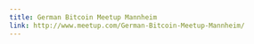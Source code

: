 ```yaml
---
title: German Bitcoin Meetup Mannheim
link: http://www.meetup.com/German-Bitcoin-Meetup-Mannheim/
---
```



